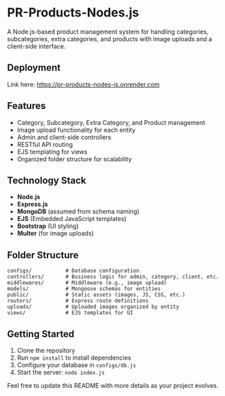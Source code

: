 # PR-Products-Nodes.js

A Node.js-based product management system for handling categories, subcategories, extra categories, and products with image uploads and a client-side interface.

## Deployment

Link here: https://pr-products-nodes-js.onrender.com

## Features
- Category, Subcategory, Extra Category, and Product management
- Image upload functionality for each entity
- Admin and client-side controllers
- RESTful API routing
- EJS templating for views
- Organized folder structure for scalability

## Technology Stack
- **Node.js**
- **Express.js**
- **MongoDB** (assumed from schema naming)
- **EJS** (Embedded JavaScript templates)
- **Bootstrap** (UI styling)
- **Multer** (for image uploads)

## Folder Structure
```
configs/           # Database configuration
controllers/       # Business logic for admin, category, client, etc.
middlewares/       # Middleware (e.g., image upload)
models/            # Mongoose schemas for entities
public/            # Static assets (images, JS, CSS, etc.)
routers/           # Express route definitions
uploads/           # Uploaded images organized by entity
views/             # EJS templates for UI
```

## Getting Started
1. Clone the repository
2. Run `npm install` to install dependencies
3. Configure your database in `configs/db.js`
4. Start the server: `node index.js`

Feel free to update this README with more details as your project evolves.
